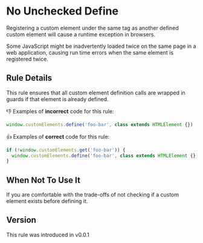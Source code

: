 # No Unchecked Define

Registering a custom element under the same tag as another defined custom element will cause a runtime exception in browsers.

Some JavaScript might be inadvertently loaded twice on the same page in a web application, causing run time errors when the same element is registered twice.

## Rule Details

This rule ensures that all custom element definition calls are wrapped in guards if that element is already defined.

👎 Examples of **incorrect** code for this rule:

```js
window.customElements.define('foo-bar', class extends HTMLElement {})
```

👍 Examples of **correct** code for this rule:

```js
if (!window.customElements.get('foo-bar')) {
  window.customElements.define('foo-bar', class extends HTMLElement {})
}
```

## When Not To Use It

If you are comfortable with the trade-offs of not checking if a custom element exists before defining it.

## Version

This rule was introduced in v0.0.1

